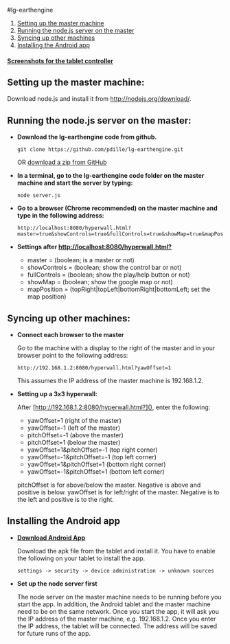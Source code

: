 #lg-earthengine

1. [Setting up the master machine](#setup)
2. [Running the node.js server on the master](#run)
3. [Syncing up other machines](#sync)
4. [Installing the Android app](#installApp)

#### [Screenshots for the tablet controller](https://sites.google.com/a/gigapan.org/timelapse/creating-time-machines/time-machine-controller-for-hyperwall)

<a name="setup"></a>
## Setting up the master machine:
Download node.js and install it from http://nodejs.org/download/.

<a name="run"></a>
## Running the node.js server on the master:
- **Download the lg-earthengine code from github.**
  ```
  git clone https://github.com/pdille/lg-earthengine.git
  ```
  OR [download a zip from GitHub](https://github.com/pdille/lg-earthengine/archive/master.zip)

- **In a terminal, go to the lg-earthengine code folder on the master machine and start the server by typing:**
  
  ```
  node server.js
  ```

- **Go to a browser (Chrome recommended) on the master machine and type in the following address:**
  ```
  http://localhost:8080/hyperwall.html?master=true&showControls=true&fullControls=true&showMap=true&mapPosition=topRight
  ```

- **Settings after [http://localhost:8080/hyperwall.html?]()**
  - master = (boolean; is a master or not)
  - showControls = (boolean; show the control bar or not)
  - fullControls = (boolean; show the play/help button or not)
  - showMap = (boolean; show the google map or not)
  - mapPosition = (topRight|topLeft|bottomRight|bottomLeft; set the map position)

<a name="sync"></a>
## Syncing up other machines:
- **Connect each browser to the master**

  Go to the machine with a display to the right of the master and in your browser point to the following address:
  ```
  http://192.168.1.2:8080/hyperwall.html?yawOffset=1
  ```
  This assumes the IP address of the master machine is 192.168.1.2.
  
- **Setting up a 3x3 hyperwall:**

  After [http://192.168.1.2:8080/hyperwall.html?](), enter the following:
  - yawOffset=1 (right of the master)
  - yawOffset=-1 (left of the master)
  - pitchOffset=-1 (above the master)
  - pitchOffset=1 (below the master)
  - yawOffset=1&pitchOffset=-1 (top right corner)
  - yawOffset=-1&pitchOffset=-1 (top left corner)
  - yawOffset=1&pitchOffset=1 (bottom right corner)
  - yawOffset=-1&pitchOffset=1 (bottom left corner)

  pitchOffset is for above/below the master. Negative is above and positive is below. yawOffset is for left/right of the master. Negative is to the left and positive is to the right.

<a name="installApp"></a>
## Installing the Android app
- **[Download Android App](https://github.com/pdille/lg-earthengine/blob/master/androidCode/bin/TimemachineController.apk?raw=true)**

  Download the apk file from the tablet and install it. You have to enable the following on your tablet to install the app.
  ```
  settings -> security -> device administration -> unknown sources
  ```

- **Set up the node server first** 

  The node server on the master machine needs to be running before you start the app. In addition, the Android tablet and the master machine need to be on the same network. Once you start the app, it will ask you the IP address of the master machine, e.g. 192.168.1.2. Once you enter the IP address, the tablet will be connected. The address will be saved for future runs of the app.
